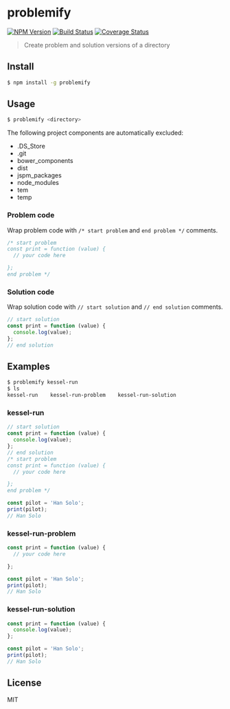 # problemify

[![NPM Version][npm-image]][npm-url]
[![Build Status][circleci-image]][circleci-url]
[![Coverage Status][coveralls-image]][coveralls-url]

> Create problem and solution versions of a directory

## Install

```bash
$ npm install -g problemify
```

## Usage

```bash
$ problemify <directory>
```

The following project components are automatically excluded:
- .DS_Store
- .git
- bower_components
- dist
- jspm_packages
- node_modules
- tem
- temp

### Problem code

Wrap problem code with `/* start problem` and `end problem */` comments.

```javascript
/* start problem
const print = function (value) {
  // your code here

};
end problem */
```

### Solution code

Wrap solution code with `// start solution` and `// end solution` comments.

```javascript
// start solution
const print = function (value) {
  console.log(value);
};
// end solution
```

## Examples

```bash
$ problemify kessel-run
$ ls
kessel-run    kessel-run-problem    kessel-run-solution
```

### kessel-run

```javascript
// start solution
const print = function (value) {
  console.log(value);
};
// end solution
/* start problem
const print = function (value) {
  // your code here

};
end problem */

const pilot = 'Han Solo';
print(pilot);
// Han Solo
```

### kessel-run-problem

```javascript
const print = function (value) {
  // your code here

};

const pilot = 'Han Solo';
print(pilot);
// Han Solo
```

### kessel-run-solution

```javascript
const print = function (value) {
  console.log(value);
};

const pilot = 'Han Solo';
print(pilot);
// Han Solo
```

## License

MIT

[npm-image]: https://img.shields.io/npm/v/problemify.svg?style=flat-square
[npm-url]: https://www.npmjs.com/package/problemify
[circleci-image]: https://img.shields.io/circleci/project/bcmarinacci/problemify/master.svg?style=flat-square
[circleci-url]: https://circleci.com/gh/bcmarinacci/problemify/tree/master
[coveralls-image]: https://img.shields.io/coveralls/bcmarinacci/problemify/master.svg?style=flat-square
[coveralls-url]: https://coveralls.io/github/bcmarinacci/problemify?branch=master
